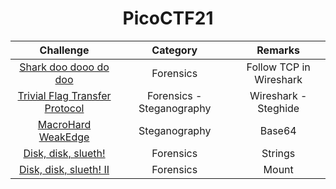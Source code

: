 <div align="center">
  
# PicoCTF21

| Challenge | Category  | Remarks  |
| :-----: | :-: | :-: |
| [Shark doo dooo do doo](https://github.com/a3X3k/Bi0s/tree/master/CTFs/Pico21/Shark%20doo%20dooo%20do%20doo) | Forensics | Follow TCP in Wireshark |
| [Trivial Flag Transfer Protocol](https://github.com/a3X3k/Bi0s/tree/master/CTFs/Pico21/Trivial%20FTP) | Forensics - Steganography | Wireshark - Steghide |
| [MacroHard WeakEdge](https://github.com/a3X3k/Bi0s/tree/master/CTFs/Pico21/MacroHard%20WeakEdge) | Steganography | Base64 |
| [Disk, disk, slueth!](https://github.com/a3X3k/Bi0s/tree/master/CTFs/Pico21/Disk%2C%20disk%2C%20slueth!) | Forensics | Strings |
| [Disk, disk, slueth! II](https://github.com/a3X3k/Bi0s/tree/master/CTFs/Pico21/Disk%2C%20disk%2C%20slueth!%20II) | Forensics | Mount |


</div>



